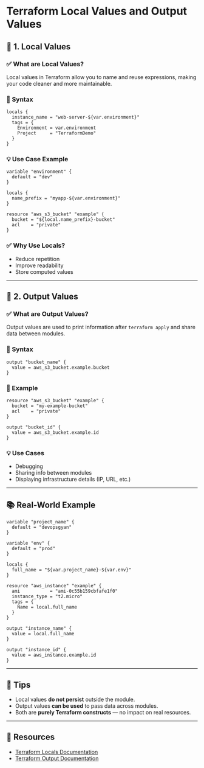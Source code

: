 
# Terraform Local Values and Output Values

## 📌 1. Local Values

### ✅ What are Local Values?
Local values in Terraform allow you to name and reuse expressions, making your code cleaner and more maintainable.

### 📖 Syntax

```hcl
locals {
  instance_name = "web-server-${var.environment}"
  tags = {
    Environment = var.environment
    Project     = "TerraformDemo"
  }
}
```

### 💡 Use Case Example

```hcl
variable "environment" {
  default = "dev"
}

locals {
  name_prefix = "myapp-${var.environment}"
}

resource "aws_s3_bucket" "example" {
  bucket = "${local.name_prefix}-bucket"
  acl    = "private"
}
```

### ✅ Why Use Locals?

- Reduce repetition
- Improve readability
- Store computed values

---

## 📌 2. Output Values

### ✅ What are Output Values?
Output values are used to print information after `terraform apply` and share data between modules.

### 📖 Syntax

```hcl
output "bucket_name" {
  value = aws_s3_bucket.example.bucket
}
```

### 🧪 Example

```hcl
resource "aws_s3_bucket" "example" {
  bucket = "my-example-bucket"
  acl    = "private"
}

output "bucket_id" {
  value = aws_s3_bucket.example.id
}
```

### 💡 Use Cases

- Debugging
- Sharing info between modules
- Displaying infrastructure details (IP, URL, etc.)

---

## 📚 Real-World Example

```hcl
variable "project_name" {
  default = "devopsgyan"
}

variable "env" {
  default = "prod"
}

locals {
  full_name = "${var.project_name}-${var.env}"
}

resource "aws_instance" "example" {
  ami           = "ami-0c55b159cbfafe1f0"
  instance_type = "t2.micro"
  tags = {
    Name = local.full_name
  }
}

output "instance_name" {
  value = local.full_name
}

output "instance_id" {
  value = aws_instance.example.id
}
```

---

## 🧠 Tips

- Local values **do not persist** outside the module.
- Output values **can be used** to pass data across modules.
- Both are **purely Terraform constructs** — no impact on real resources.

---

## 📎 Resources

- [Terraform Locals Documentation](https://developer.hashicorp.com/terraform/language/values/locals)
- [Terraform Output Documentation](https://developer.hashicorp.com/terraform/language/values/outputs)
